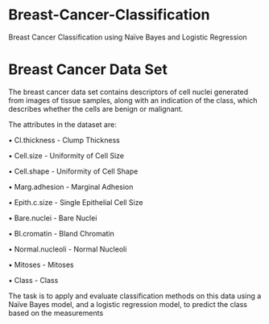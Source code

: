 # Breast-Cancer-Classification
Breast Cancer Classification using Naïve Bayes and Logistic Regression 

# Breast Cancer Data Set
The breast cancer data set contains descriptors of cell nuclei generated from images
of tissue samples, along with an indication of the class, which describes whether the
cells are benign or malignant.

The attributes in the dataset are:

• Cl.thickness - Clump Thickness

• Cell.size - Uniformity of Cell Size

• Cell.shape - Uniformity of Cell Shape

• Marg.adhesion - Marginal Adhesion

• Epith.c.size - Single Epithelial Cell Size

• Bare.nuclei - Bare Nuclei

• Bl.cromatin - Bland Chromatin

• Normal.nucleoli - Normal Nucleoli

• Mitoses - Mitoses

• Class - Class


The task is to apply and evaluate classification methods on this data using a Naïve
Bayes model, and a logistic regression model, to predict the class based on the
measurements
